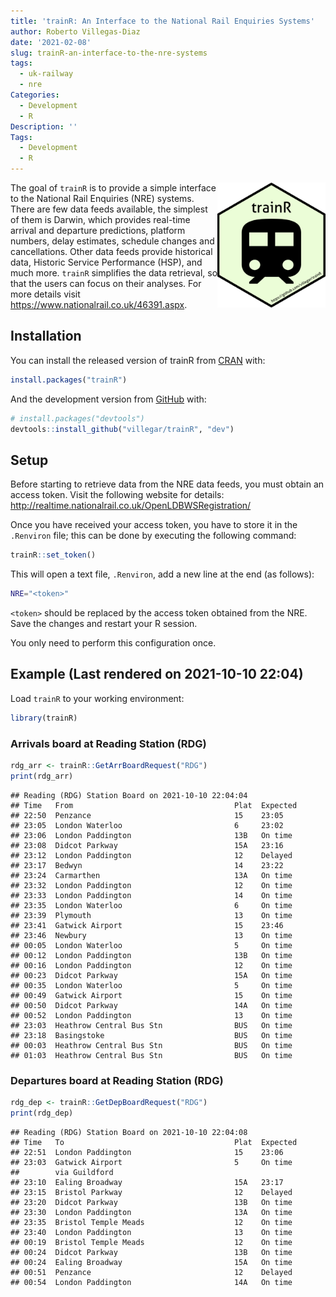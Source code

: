 ```yaml
---
title: 'trainR: An Interface to the National Rail Enquiries Systems'
author: Roberto Villegas-Diaz
date: '2021-02-08'
slug: trainR-an-interface-to-the-nre-systems
tags:
  - uk-railway
  - nre
Categories:
  - Development
  - R
Description: ''
Tags:
  - Development
  - R
---
```


<img src="https://raw.githubusercontent.com/villegar/trainR/main/inst/images/logo.png" alt="logo" align="right" height=200px/>

The goal of `trainR` is to provide a simple interface to the 
National Rail Enquiries (NRE) systems. There are few data feeds 
available, the simplest of them is Darwin, which provides real-time 
arrival and departure predictions, platform numbers, delay estimates, 
schedule changes and cancellations. Other data feeds provide historical 
data, Historic Service Performance (HSP), and much more. `trainR` 
simplifies the data retrieval, so that the users can focus on their 
analyses. For more details visit 
https://www.nationalrail.co.uk/46391.aspx.

## Installation

You can install the released version of trainR from [CRAN](https://CRAN.R-project.org) with:

``` r
install.packages("trainR")
```

And the development version from [GitHub](https://github.com/) with:

``` r
# install.packages("devtools")
devtools::install_github("villegar/trainR", "dev")
```

## Setup
Before starting to retrieve data from the NRE data feeds, you must obtain an access token. 
Visit the following website for details: http://realtime.nationalrail.co.uk/OpenLDBWSRegistration/

Once you have received your access token, you have to store it in the `.Renviron` file; this can be 
done by executing the following command:


```r
trainR::set_token()
```

This will open a text file, `.Renviron`, add a new line at the end (as follows):

```bash
NRE="<token>"
```

`<token>` should be replaced by the access token obtained from the NRE. Save the changes and restart 
your R session.

You only need to perform this configuration once.

## Example (Last rendered on 2021-10-10 22:04)

Load `trainR` to your working environment:

```r
library(trainR)
```

### Arrivals board at Reading Station (RDG)


```r
rdg_arr <- trainR::GetArrBoardRequest("RDG")
print(rdg_arr)
```

```
## Reading (RDG) Station Board on 2021-10-10 22:04:04
## Time   From                                    Plat  Expected
## 22:50  Penzance                                15    23:05
## 23:05  London Waterloo                         6     23:02
## 23:06  London Paddington                       13B   On time
## 23:08  Didcot Parkway                          15A   23:16
## 23:12  London Paddington                       12    Delayed
## 23:17  Bedwyn                                  14    23:22
## 23:24  Carmarthen                              13A   On time
## 23:32  London Paddington                       12    On time
## 23:33  London Paddington                       14    On time
## 23:35  London Waterloo                         6     On time
## 23:39  Plymouth                                13    On time
## 23:41  Gatwick Airport                         15    23:46
## 23:46  Newbury                                 13    On time
## 00:05  London Waterloo                         5     On time
## 00:12  London Paddington                       13B   On time
## 00:16  London Paddington                       12    On time
## 00:23  Didcot Parkway                          15A   On time
## 00:35  London Waterloo                         5     On time
## 00:49  Gatwick Airport                         15    On time
## 00:50  Didcot Parkway                          14A   On time
## 00:52  London Paddington                       13    On time
## 23:03  Heathrow Central Bus Stn                BUS   On time
## 23:18  Basingstoke                             BUS   On time
## 00:03  Heathrow Central Bus Stn                BUS   On time
## 01:03  Heathrow Central Bus Stn                BUS   On time
```

### Departures board at Reading Station (RDG)


```r
rdg_dep <- trainR::GetDepBoardRequest("RDG")
print(rdg_dep)
```

```
## Reading (RDG) Station Board on 2021-10-10 22:04:08
## Time   To                                      Plat  Expected
## 22:51  London Paddington                       15    23:06
## 23:03  Gatwick Airport                         5     On time
##        via Guildford                           
## 23:10  Ealing Broadway                         15A   23:17
## 23:15  Bristol Parkway                         12    Delayed
## 23:20  Didcot Parkway                          13B   On time
## 23:30  London Paddington                       13A   On time
## 23:35  Bristol Temple Meads                    12    On time
## 23:40  London Paddington                       13    On time
## 00:19  Bristol Temple Meads                    12    On time
## 00:24  Didcot Parkway                          13B   On time
## 00:24  Ealing Broadway                         15A   On time
## 00:51  Penzance                                12    Delayed
## 00:54  London Paddington                       14A   On time
```
